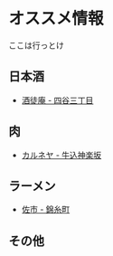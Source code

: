 # オススメ情報
ここは行っとけ

## 日本酒
- [酒徒庵 - 四谷三丁目](http://tabelog.com/tokyo/A1309/A130903/13122438/)

## 肉
- [カルネヤ - 牛込神楽坂](http://tabelog.com/tokyo/A1309/A130905/13045549/)

## ラーメン

- [佐市 - 錦糸町](http://tabelog.com/tokyo/A1312/A131201/13147184/)

## その他
